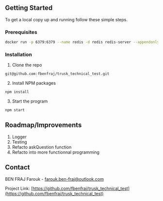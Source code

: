 <!-- GETTING STARTED -->

## Getting Started

To get a local copy up and running follow these simple steps.

### Prerequisites

```sh
docker run -p 6379:6379 --name redis -d redis redis-server --appendonly yes
```

### Installation

1. Clone the repo

```sh
git@github.com:fbenfraj/trusk_technical_test.git
```

2. Install NPM packages

```sh
npm install
```

3. Start the program

```sh
npm start
```

<!-- ROADMAP -->

## Roadmap/Improvements

1. Logger
2. Testing
3. Refacto askQuestion function
4. Refacto into more functionnal programming

<!-- CONTACT -->

## Contact

BEN FRAJ Farouk - farouk.ben-fraj@outlook.com

Project Link: [https://github.com/fbenfraj/trusk_technical_test](https://github.com/fbenfraj/trusk_technical_test)
